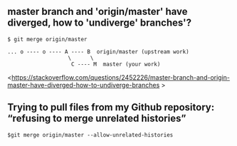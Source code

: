 ## master branch and 'origin/master' have diverged, how to 'undiverge' branches'?
```
$ git merge origin/master
```
```
... o ---- o ---- A ---- B  origin/master (upstream work)
                   \      \
                    C ---- M  master (your work)
```
<https://stackoverflow.com/questions/2452226/master-branch-and-origin-master-have-diverged-how-to-undiverge-branches >

## Trying to pull files from my Github repository: “refusing to merge unrelated histories”
```
$git merge origin/master --allow-unrelated-histories
```
